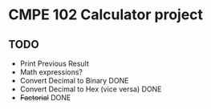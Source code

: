 # CMPE 102 Calculator project

## TODO
- Print Previous Result
- Math expressions?
- Convert Decimal to Binary DONE
- Convert Decimal to Hex (vice versa) DONE
- ~~Factorial~~ DONE
